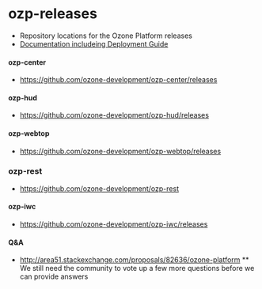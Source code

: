 # ozp-releases
* Repository locations for the Ozone Platform releases
* [Documentation includeing Deployment Guide](https://github.com/ozone-development/ozp-documentation/tree/master/Documentation)

#### ozp-center
* https://github.com/ozone-development/ozp-center/releases

#### ozp-hud
* https://github.com/ozone-development/ozp-hud/releases

#### ozp-webtop
* https://github.com/ozone-development/ozp-webtop/releases

### ozp-rest
* https://github.com/ozone-development/ozp-rest

#### ozp-iwc
* https://github.com/ozone-development/ozp-iwc/releases

#### Q&A
* http://area51.stackexchange.com/proposals/82636/ozone-platform
** We still need the community to vote up a few more questions before we can provide answers
